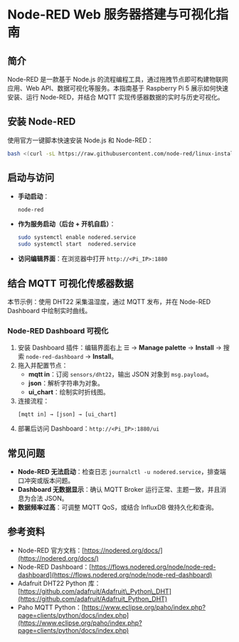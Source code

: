 # Node-RED Web 服务器搭建与可视化指南

## 简介

Node-RED 是一款基于 Node.js 的流程编程工具，通过拖拽节点即可构建物联网应用、Web API、数据可视化等服务。本指南基于 Raspberry Pi 5 展示如何快速安装、运行 Node-RED，并结合 MQTT 实现传感器数据的实时与历史可视化。

## 安装 Node-RED

使用官方一键脚本快速安装 Node.js 和 Node-RED：

```bash
bash <(curl -sL https://raw.githubusercontent.com/node-red/linux-installers/master/deb/update-nodejs-and-nodered)
```

## 启动与访问

- **手动启动**：

  ```bash
  node-red
  ```

- **作为服务启动（后台 + 开机自启）**：

  ```bash
  sudo systemctl enable nodered.service
  sudo systemctl start  nodered.service
  ```

- **访问编辑界面**：在浏览器中打开 `http://<Pi_IP>:1880`

## 结合 MQTT 可视化传感器数据

本节示例：使用 DHT22 采集温湿度，通过 MQTT 发布，并在 Node-RED Dashboard 中绘制实时曲线。

### Node-RED Dashboard 可视化

1. 安装 Dashboard 插件：编辑界面右上 ☰ → **Manage palette** → **Install** → 搜索 `node-red-dashboard` → **Install**。
2. 拖入并配置节点：
   - **mqtt in**：订阅 `sensors/dht22`，输出 JSON 对象到 `msg.payload`。
   - **json**：解析字符串为对象。
   - **ui\_chart**：绘制实时折线图。
3. 连接流程：
   ```plaintext
   [mqtt in] → [json] → [ui_chart]
   ```
4. 部署后访问 Dashboard：`http://<Pi_IP>:1880/ui`

## 常见问题

- **Node-RED 无法启动**：检查日志 `journalctl -u nodered.service`，排查端口冲突或版本问题。
- **Dashboard 无数据显示**：确认 MQTT Broker 运行正常、主题一致，并且消息为合法 JSON。
- **数据频率过高**：可调整 MQTT QoS，或结合 InfluxDB 做持久化和查询。

## 参考资料

- Node-RED 官方文档：[https://nodered.org/docs/](https://nodered.org/docs/)
- Node-RED Dashboard：[https://flows.nodered.org/node/node-red-dashboard](https://flows.nodered.org/node/node-red-dashboard)
- Adafruit DHT22 Python 库：[https://github.com/adafruit/Adafruit\_Python\_DHT](https://github.com/adafruit/Adafruit_Python_DHT)
- Paho MQTT Python：[https://www.eclipse.org/paho/index.php?page=clients/python/docs/index.php](https://www.eclipse.org/paho/index.php?page=clients/python/docs/index.php)

